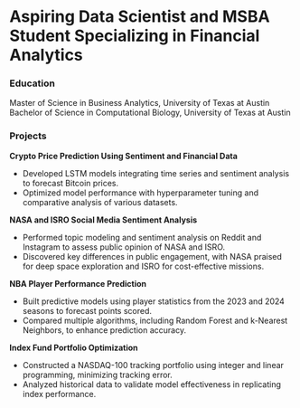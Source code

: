 # Aspiring Data Scientist and MSBA Student Specializing in Financial Analytics

### Education
Master of Science in Business Analytics, University of Texas at Austin  
Bachelor of Science in Computational Biology, University of Texas at Austin

### Projects
**Crypto Price Prediction Using Sentiment and Financial Data**  
- Developed LSTM models integrating time series and sentiment analysis to forecast Bitcoin prices.
- Optimized model performance with hyperparameter tuning and comparative analysis of various datasets.

**NASA and ISRO Social Media Sentiment Analysis**  
- Performed topic modeling and sentiment analysis on Reddit and Instagram to assess public opinion of NASA and ISRO.
- Discovered key differences in public engagement, with NASA praised for deep space exploration and ISRO for cost-effective missions.

**NBA Player Performance Prediction**  
- Built predictive models using player statistics from the 2023 and 2024 seasons to forecast points scored.
- Compared multiple algorithms, including Random Forest and k-Nearest Neighbors, to enhance prediction accuracy.

**Index Fund Portfolio Optimization**  
- Constructed a NASDAQ-100 tracking portfolio using integer and linear programming, minimizing tracking error.
- Analyzed historical data to validate model effectiveness in replicating index performance.
